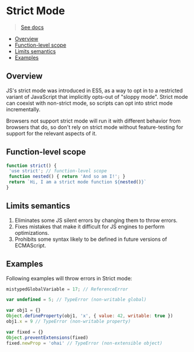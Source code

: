 # Strict Mode

> [See docs](https://developer.mozilla.org/en-US/docs/Web/JavaScript/Reference/Strict_mode)

- [Overview](#overview)
- [Function-level scope](#function-level-scope)
- [Limits semantics](#limits-semantics)
- [Examples](#examples)

## Overview

JS's strict mode was introduced in ES5, as a way to opt in to a restricted variant of JavaScript that implicitly opts-out of "sloppy mode". Strict mode can coexist with non-strict mode, so scripts can opt into strict mode incrementally.

Browsers not support strict mode will run it with different behavior from browsers that do, so don't rely on strict mode without feature-testing for support for the relevant aspects of it.

## Function-level scope

```js
function strict() {
 'use strict'; // function-level scope
 function nested() { return 'And so am I!'; }
 return `Hi, I am a strict mode function ${nested()}`
}
```

## Limits semantics

1. Eliminates some JS silent errors by changing them to throw errors.
2. Fixes mistakes that make it difficult for JS engines to perform optimizations.
3. Prohibits some syntax likely to be defined in future versions of ECMAScript.

## Examples

Following examples will throw errors in Strict mode:

```js
mistypedGlobalVariable = 17; // ReferenceError

var undefined = 5; // TypeError (non-writable global) 

var obj1 = {}
Object.defineProperty(obj1, 'x', { value: 42, writable: true })
obj1.x = 9 // TypeError (non-writable property)

var fixed = {}
Object.preventExtensions(fixed)
fixed.newProp = 'ohai' // TypeError (non-extensible object)
```
